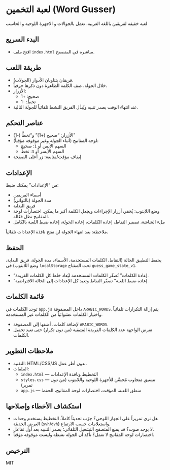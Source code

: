 # لعبة التخمين (Word Gusser)

لعبة خفيفة لفريقين باللغة العربية، تعمل بالجوالات و الاجهزة اللوحية و الحاسب

## البدء السريع

- افتح ملف `index.html` مباشرة في المتصفح.


## طريقة اللعب

- فريقان يتناوبان الأدوار (الجولات).
- خلال الجولة، صف الكلمة الظاهرة دون ذكرها حرفياً.
- الأزرار:
  - صحيح: +1
  - تخطٍّ: -1
- عند انتهاء الوقت يصدر تنبيه ويُبدَّل الفريق النشط تلقائياً للجولة التالية.

## عناصر التحكم

- الأزرار: “صحيح (+1)” و“تخطَّ (-1)”
- لوحة المفاتيح (أثناء الجولة وغير موقوفة مؤقتاً):
  - السهم الأيمن أو `1`: صحيح
  - السهم الأيسر أو `3`: تخطٍّ
- إيقاف مؤقت/متابعة: زر أعلى الصفحة

## الإعدادات

من “الإعدادات” يمكنك ضبط:
- أسماء الفريقين
- مدة الجولة (بالثواني)
- فريق البداية
- وضع اللابتوب: يُخفي أزرار الإجراءات ويجعل الكلمة أكبر ما يمكن. اختصارات لوحة المفاتيح تظل فعّالة.
- ملء الشاشة، تصفير النقاط، إعادة الكلمات، إعادة الجولة، إعادة ضبط اللعبة بالكامل

ملاحظة: بعد انتهاء الجولة لن تفتح نافذة الإعدادات تلقائياً.

## الحفظ

يحفظ التطبيق الحالة (النقاط، الكلمات المستخدمة، الأسماء، مدة الجولة، فريق البداية، وضع اللابتوب) في `localStorage` تحت المفتاح `guess_game_state_v1`.

- “إعادة الكلمات” تُصفّر الكلمات المستخدمة ليُعاد خلط كل الكلمات الفريدة.
- “إعادة ضبط اللعبة” تصفّر النقاط وتعيد كل الإعدادات إلى الحالة الافتراضية.

## قائمة الكلمات

توجد الكلمات في `app.js` داخل المصفوفة `ARABIC_WORDS`. يتم إزالة التكرارات تلقائياً واختيار الكلمات عشوائياً من الكلمات غير المستخدمة.

- لإضافة كلمات، أضفها إلى المصفوفة `ARABIC_WORDS`.
- تعرض الواجهة عدد الكلمات الفريدة المتبقية (من دون تكرار) حتى تعيد تحميل الكلمات.

## ملاحظات التطوير

- التقنية: HTML/CSS/JS بدون أطر عمل.
- الملفات:
  - `index.html` — التخطيط ونافذة الإعدادات
  - `styles.css` — تنسيق متجاوب مُحسَّن للأجهزة اللوحية واللابتوب (من دون تمرير)
  - `app.js` — منطق اللعبة، المؤقت، اختصارات لوحة المفاتيح، الحفظ

## استكشاف الأخطاء وإصلاحها

- هل ترى تمريراً على الجهاز اللوحي؟ جرّب تحديثاً كاملاً. التخطيط يستخدم وحدات العرض الحديثة (`svh`/`dvh`) واستعلامات حسب الارتفاع.
- لا يوجد صوت؟ قد يمنع المتصفح التشغيل التلقائي؛ يصدر التنبيه بعد أول تفاعل.
- اختصارات لوحة المفاتيح لا تعمل؟ تأكد أن الجولة نشطة وليست موقوفة مؤقتاً.

## الترخيص

MIT
